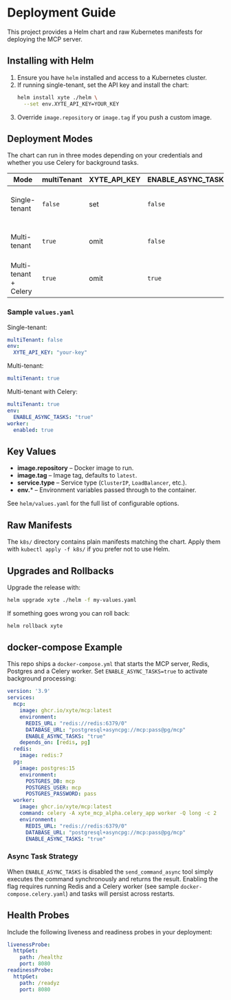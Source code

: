 # Deployment Guide

This project provides a Helm chart and raw Kubernetes manifests for deploying the
MCP server.

## Installing with Helm

1. Ensure you have `helm` installed and access to a Kubernetes cluster.
2. If running single-tenant, set the API key and install the chart:
   ```bash
   helm install xyte ./helm \
     --set env.XYTE_API_KEY=YOUR_KEY
   ```
3. Override `image.repository` or `image.tag` if you push a custom image.

## Deployment Modes

The chart can run in three modes depending on your credentials and whether you
use Celery for background tasks.

| Mode | multiTenant | XYTE_API_KEY | ENABLE_ASYNC_TASKS | Notes |
|------|-------------|--------------|--------------------|------|
| Single-tenant | `false` | set | `false` | API key baked into the pod |
| Multi-tenant | `true` | omit | `false` | Each request supplies the key |
| Multi-tenant + Celery | `true` | omit | `true` | Requires worker and Redis |

### Sample `values.yaml`

Single-tenant:

```yaml
multiTenant: false
env:
  XYTE_API_KEY: "your-key"
```

Multi-tenant:

```yaml
multiTenant: true
```

Multi-tenant with Celery:

```yaml
multiTenant: true
env:
  ENABLE_ASYNC_TASKS: "true"
worker:
  enabled: true
```

## Key Values

- **image.repository** – Docker image to run.
- **image.tag** – Image tag, defaults to `latest`.
- **service.type** – Service type (`ClusterIP`, `LoadBalancer`, etc.).
- **env.*** – Environment variables passed through to the container.

See `helm/values.yaml` for the full list of configurable options.

## Raw Manifests

The `k8s/` directory contains plain manifests matching the chart. Apply them
with `kubectl apply -f k8s/` if you prefer not to use Helm.

## Upgrades and Rollbacks

Upgrade the release with:
```bash
helm upgrade xyte ./helm -f my-values.yaml
```
If something goes wrong you can roll back:
```bash
helm rollback xyte
```

## docker-compose Example

This repo ships a `docker-compose.yml` that starts the MCP server, Redis,
Postgres and a Celery worker. Set `ENABLE_ASYNC_TASKS=true` to activate
background processing:

```yaml
version: '3.9'
services:
  mcp:
    image: ghcr.io/xyte/mcp:latest
    environment:
      REDIS_URL: "redis://redis:6379/0"
      DATABASE_URL: "postgresql+asyncpg://mcp:pass@pg/mcp"
      ENABLE_ASYNC_TASKS: "true"
    depends_on: [redis, pg]
  redis:
    image: redis:7
  pg:
    image: postgres:15
    environment:
      POSTGRES_DB: mcp
      POSTGRES_USER: mcp
      POSTGRES_PASSWORD: pass
  worker:
    image: ghcr.io/xyte/mcp:latest
    command: celery -A xyte_mcp_alpha.celery_app worker -Q long -c 2
    environment:
      REDIS_URL: "redis://redis:6379/0"
      DATABASE_URL: "postgresql+asyncpg://mcp:pass@pg/mcp"
      ENABLE_ASYNC_TASKS: "true"
```

### Async Task Strategy

When `ENABLE_ASYNC_TASKS` is disabled the `send_command_async` tool simply
executes the command synchronously and returns the result. Enabling the flag
requires running Redis and a Celery worker (see sample `docker-compose.celery.yaml`)
and tasks will persist across restarts.


## Health Probes

Include the following liveness and readiness probes in your deployment:

```yaml
livenessProbe:
  httpGet:
    path: /healthz
    port: 8080
readinessProbe:
  httpGet:
    path: /readyz
    port: 8080
```

